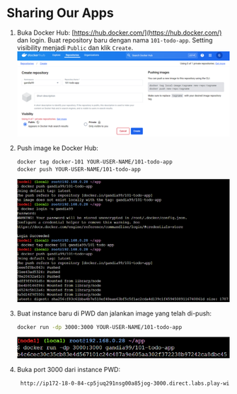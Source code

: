 # Sharing Our Apps

1. Buka Docker Hub: [https://hub.docker.com/](https://hub.docker.com/) dan login. Buat repository baru dengan nama `101-todo-app`. Setting visibility menjadi `Public` dan klik `Create`. 
   ![create](./img/1.png)

2. Push image ke Docker Hub:
   ```bash
   docker tag docker-101 YOUR-USER-NAME/101-todo-app
   docker push YOUR-USER-NAME/101-todo-app
   ```
   ![push](./img/2.png)

3. Buat instance baru di PWD dan jalankan image yang telah di-push:
   ```bash
   docker run -dp 3000:3000 YOUR-USER-NAME/101-todo-app
   ```
   ![run](./img/3.png)

4. Buka port 3000 dari instance PWD:
   ```bash
    http://ip172-18-0-84-cp5juq291nsg00a85jog-3000.direct.labs.play-with-docker.com/
    ```
